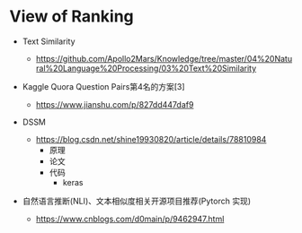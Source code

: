 # View of Ranking
+ Text Similarity
	+ https://github.com/Apollo2Mars/Knowledge/tree/master/04%20Natural%20Language%20Processing/03%20Text%20Similarity

+ Kaggle Quora Question Pairs第4名的方案[3]
	+ https://www.jianshu.com/p/827dd447daf9

+ DSSM
  + https://blog.csdn.net/shine19930820/article/details/78810984
    + 原理
    + 论文
    + 代码
      + keras

+ 自然语言推断(NLI)、文本相似度相关开源项目推荐(Pytorch 实现)
	+ https://www.cnblogs.com/d0main/p/9462947.html